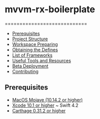 # mvvm-rx-boilerplate
============================

- [Prerequisites](#prerequisites)
- [Project Structure](#project-structure)
- [Workspace Preparing](#workspace-preparing)
- [Obtaining the Defines](#obtaining-the-defines)
- [List of Frameworks](#list-of-frameworks)
- [Useful Tools and Resources](#useful-tools-and-resources) <!-- - [FAQ](#faq) -->
- [Beta Deployment](#beta-deployment) <!-- - [Changelog](#changelog) -->
- [Contributing](contributing)

## Prerequisites

- [MacOS Mojave (10.14.2 or higher)](https://www.apple.com/lae/macos/mojave/)
- [Xcode 10.1 or higher](https://developer.apple.com/download/) ~ Swift 4.2
- [Carthage 0.31.2 or higher](https://github.com/Carthage/Carthage)
